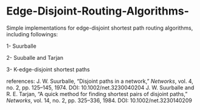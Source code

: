 # Edge-Disjoint-Routing-Algorithms-
Simple implementations for edge-disjoint shortest path routing algorithms, including followings:

1- Suurballe

2- Suuballe and Tarjan

3- K-edge-disjoint shortest paths


references:
J. W. Suurballe, “Disjoint paths in a network,” *Networks*, vol. 4, no. 2, pp. 125–145, 1974. DOI: 10.1002/net.3230040204
J. W. Suurballe and R. E. Tarjan, “A quick method for finding shortest pairs of disjoint paths,” *Networks*, vol. 14, no. 2, pp. 325–336, 1984. DOI: 10.1002/net.3230140209


